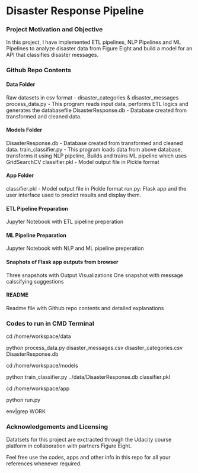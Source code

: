 
# Disaster Response Pipeline

### Project Motivation and Objective

In this project, I have implemented ETL pipelines, NLP Pipelines and ML Pipelines to analyze disaster data from Figure Eight and build a model for an API that classifies disaster messages.

### Github Repo Contents

#### Data Folder
Raw datasets in csv format - disaster_categories & disaster_messages
process_data.py -  This program reads input data, performs ETL logics and generates the databasefile
DisasterResponse.db - Database created from transformed and cleaned data.

#### Models Folder
DisasterResponse.db - Database created from transformed and cleaned data.
train_classifier.py - This program loads data from above database, transforms it using NLP pipeline, Builds and trains ML pipeline which uses GridSearchCV 
classifier.pkl - Model output file in Pickle format

#### App Folder
classifier.pkl - Model output file in Pickle format
run.py: Flask app and the user interface used to predict results and display them.

#### ETL Pipeline Preparation
Jupyter Notebook with ETL pipeline preperation

#### ML Pipeline Preparation
Jupyter Notebook with NLP and ML pipeline preperation

#### Snaphots of Flask app outputs from browser
Three snapshots with Output Visualizations
One snapshot with message calssifying suggestions

#### README
Readme file with Github repo contents and detailed explanations

### Codes to run in CMD Terminal

cd /home/workspace/data

python process_data.py disaster_messages.csv disaster_categories.csv DisasterResponse.db

cd /home/workspace/models

python train_classifier.py ../data/DisasterResponse.db classifier.pkl

cd /home/workspace/app

python run.py

env|grep WORK

### Acknowledgements and Licensing

Datatsets for this project are exctracted through the Udacity course platform in collaboration with partners Figure Eight. 

Feel free use the codes, apps and other info in this repo for all your references whenever required.
